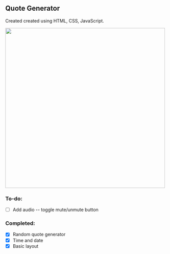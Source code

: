 ## Quote Generator
Created created using HTML, CSS, JavaScript.

<img src="https://user-images.githubusercontent.com/66881641/85093016-fb982980-b1e2-11ea-87bc-ee4f409697ca.PNG" width="500">

### To-do:
- [ ] Add audio -- toggle mute/unmute button
### Completed:
- [x] Random quote generator
- [x] Time and date
- [x] Basic layout
